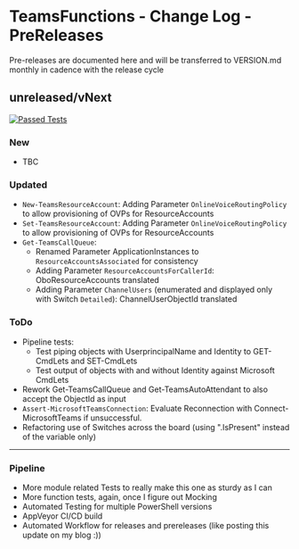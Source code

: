 # TeamsFunctions - Change Log - PreReleases

Pre-releases are documented here and will be transferred to VERSION.md monthly in cadence with the release cycle

## unreleased/vNext

[![Passed Tests](https://img.shields.io/badge/Tests%20Passed-2053-blue.svg)](https://github.com/DEberhardt/TeamsFunctions)

### New

- TBC

### Updated

- `New-TeamsResourceAccount`: Adding Parameter `OnlineVoiceRoutingPolicy` to allow provisioning of OVPs for ResourceAccounts
- `Set-TeamsResourceAccount`: Adding Parameter `OnlineVoiceRoutingPolicy` to allow provisioning of OVPs for ResourceAccounts
- `Get-TeamsCallQueue`:
  - Renamed Parameter ApplicationInstances to `ResourceAccountsAssociated` for consistency
  - Adding Parameter `ResourceAccountsForCallerId`: OboResourceAccounts translated
  - Adding Parameter `ChannelUsers` (enumerated and displayed only with Switch `Detailed`): ChannelUserObjectId translated

### ToDo

- Pipeline tests:
  - Test piping objects with UserprincipalName and Identity to GET-CmdLets and SET-CmdLets
  - Test output of objects with and without Identity against Microsoft CmdLets
- Rework Get-TeamsCallQueue and Get-TeamsAutoAttendant to also accept the ObjectId as input
- `Assert-MicrosoftTeamsConnection`: Evaluate Reconnection with Connect-MicrosoftTeams if unsuccessful.
- Refactoring use of Switches across the board (using ".IsPresent" instead of the variable only)

---------------------------------------------

### Pipeline

- More module related Tests to really make this one as sturdy as I can
- More function tests, again, once I figure out Mocking
- Automated Testing for multiple PowerShell versions
- AppVeyor CI/CD build
- Automated Workflow for releases and prereleases (like posting this update on my blog :))
